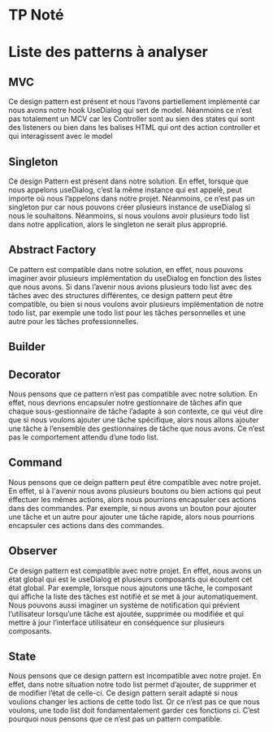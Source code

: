# TP Noté

# Liste des patterns à analyser

## MVC

Ce design pattern est présent et nous l’avons partiellement implémenté car nous avons notre hook UseDialog qui sert de model. Néanmoins ce n’est pas totalement un MCV car les Controller sont au sien des states qui sont des listeners ou bien dans les balises HTML qui ont des action controller et qui interagissent avec le model

## Singleton

Ce design Pattern est présent dans notre solution. En effet, lorsque que nous appelons useDialog, c’est la même instance qui est appelé, peut importe où nous l’appelons dans notre projet. Néanmoins, ce n’est pas un singleton pur car nous pouvons créer plusieurs instance de useDialog si nous le souhaitons. Néanmoins, si nous voulons avoir plusieurs todo list dans notre application, alors le singleton ne serait plus approprié.

## Abstract Factory

Ce pattern est compatible dans notre solution, en effet, nous pouvons imaginer avoir plusieurs implémentation du useDialog en fonction des listes que nous avons. Si dans l’avenir nous avions plusieurs todo list avec des tâches avec des structures différentes, ce design pattern peut être compatible, ou bien si nous voulons avoir plusieurs implémentation de notre todo list, par exemple une todo list pour les tâches personnelles et une autre pour les tâches professionnelles.

## Builder

## Decorator

Nous pensons que ce pattern n’est pas compatible avec notre solution. En effet, nous devrions encapsuler notre gestionnaire de tâches afin que chaque sous-gestionnaire de tâche l’adapte à son contexte, ce qui veut dire que si nous voulons ajouter une tâche spécifique, alors nous allons ajouter une tâche à l’ensemble des gestionnaires de tâche que nous avons. Ce n’est pas le comportement attendu d’une todo list.

## Command

Nous pensons que ce deign pattern peut être compatible avec notre projet. En effet, si à l'avenir nous avons plusieurs boutons ou bien actions qui peut éffectuer les mêmes actions, alors nous pourrions encapsuler ces actions dans des commandes. Par exemple, si nous avons un bouton pour ajouter une tâche et un autre pour ajouter une tâche rapide, alors nous pourrions encapsuler ces actions dans des commandes.

## Observer

Ce design pattern est compatible avec notre projet. En effet, nous avons un état global qui est le useDialog et plusieurs composants qui écoutent cet état global. Par exemple, lorsque nous ajoutons une tâche, le composant qui affiche la liste des tâches est notifié et se met à jour automatiquement. Nous pouvons aussi imaginer un système de notification qui prévient l’utilisateur lorsqu’une tâche est ajoutée, supprimée ou modifiée et qui mettre à jour l’interface utilisateur en conséquence sur plusieurs composants.

## State

Nous pensons que ce design pattern est incompatible avec notre projet. En effet, dans notre situation notre todo list permet d’ajouter, de supprimer et de modifier l’état de celle-ci. Ce design pattern serait adapté si nous voulions changer les actions de cette todo list. Or ce n’est pas ce que nous voulons, une todo list doit fondamentalement garder ces fonctions ci. C’est pourquoi nous pensons que ce n’est pas un pattern compatible.